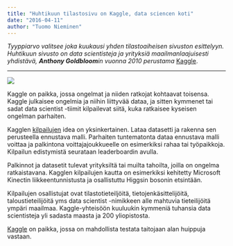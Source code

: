 ```yaml
---
title: "Huhtikuun tilastosivu on Kaggle, data sciencen koti"
date: "2016-04-11"
author: "Tuomo Nieminen"
---
```


_Tyyppiarvo valitsee joka kuukausi yhden tilastoaiheisen sivuston esittelyyn. Huhtikuun sivusto on data scientisteja ja yrityksiä maailmanlaajuisesti yhdistävä, **Anthony Goldbloom**in vuonna 2010 perustama_ [Kaggle](https://www.kaggle.com/).

* * *

![](https://upload.wikimedia.org/wikipedia/commons/7/7c/Kaggle_logo.png)

Kaggle on paikka, jossa ongelmat ja niiden ratkojat kohtaavat toisensa. Kaggle julkaisee ongelmia ja niihin liittyvää dataa, ja sitten kymmenet tai sadat data scientist -tiimit kilpailevat siitä, kuka ratkaisee kyseisen ongelman parhaiten.

Kagglen [kilpailujen](https://www.kaggle.com/competitions) idea on yksinkertainen. Lataa datasetti ja rakenna sen perusteella ennustava malli. Parhaiten tuntematonta dataa ennustava malli voittaa ja palkintona voittajajoukkueelle on esimerkiksi rahaa tai työpaikkoja. Kilpailun edistymistä seurataan leaderboardin avulla.

Palkinnot ja datasetit tulevat yrityksiltä tai muilta tahoilta, joilla on ongelma ratkaistavana. Kagglen kilpailujen kautta on esimerkiksi kehitetty Microsoft Kinectin liikkeentunnistusta ja osallistuttu Higgsin bosonin etsintään.

Kilpailujen osallistujat ovat tilastotieteiljöitä, tietojenkäsittelijöitä, taloustieteilijöitä yms data scientist -nimikkeen alle mahtuvia tieteilijöitä ympäri maailmaa. Kaggle-yhteisöön kuuluukin kymmeniä tuhansia data scientisteja yli sadasta maasta ja 200 yliopistosta.

[Kaggle](https://www.kaggle.com/) on paikka, jossa on mahdollista testata taitojaan alan huippuja vastaan.
